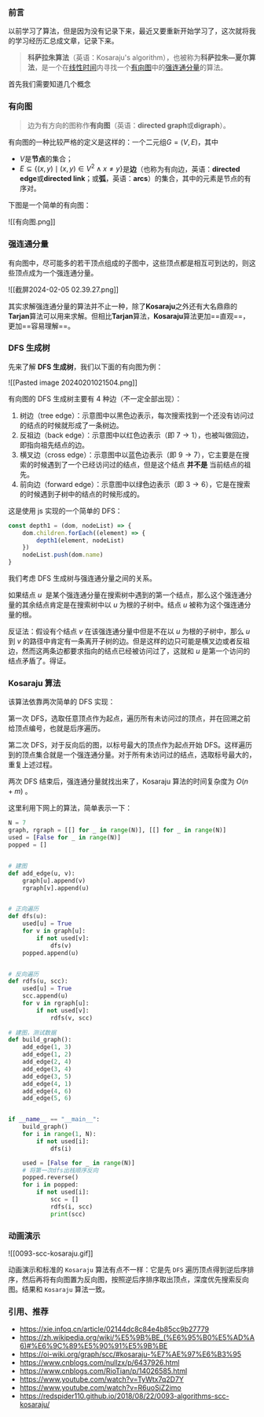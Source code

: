 ### 前言

以前学习了算法，但是因为没有记录下来，最近又要重新开始学习了，这次就将我的学习经历汇总成文章，记录下来。


> **科萨拉朱算法**（英语：Kosaraju's algorithm），也被称为**科萨拉朱—夏尔算法**，是一个在[线性时间](https://zh.wikipedia.org/wiki/%E7%B7%9A%E6%80%A7%E6%99%82%E9%96%93 "线性时间")内寻找一个[有向图](https://zh.wikipedia.org/wiki/%E5%9B%BE_(%E6%95%B0%E5%AD%A6) "图 (数学)")中的[强连通分量](https://zh.wikipedia.org/wiki/%E5%BC%BA%E8%BF%9E%E9%80%9A%E5%88%86%E9%87%8F "强连通分量")的算法。


首先我们需要知道几个概念

### 有向图

> 边为有方向的图称作**有向图**（英语：**directed graph**或**digraph**）。

有向图的一种比较严格的定义是这样的：一个二元组$G=(V,E)$，其中

- $V$是**节点**的集合；
- ${\displaystyle E\subseteq \{(x,y)\mid (x,y)\in V^{2}\wedge x\neq y\}}$是**边**（也称为有向边，英语：**directed edge**或**directed link**；或**弧**，英语：**arcs**）的集合，其中的元素是节点的有序对。

下图是一个简单的有向图：

![[有向图.png]]

### 强连通分量

有向图中，尽可能多的若干顶点组成的子图中，这些顶点都是相互可到达的，则这些顶点成为一个强连通分量。

![[截屏2024-02-05 02.39.27.png]]


其实求解强连通分量的算法并不止一种，除了**Kosaraju**之外还有大名鼎鼎的**Tarjan**算法可以用来求解。但相比**Tarjan**算法，**Kosaraju**算法更加==直观==，更加==容易理解==。

### DFS 生成树

先来了解 **DFS 生成树**，我们以下面的有向图为例：

![[Pasted image 20240201021504.png]]

有向图的 DFS 生成树主要有 4 种边（不一定全部出现）：

1. 树边（tree edge）：示意图中以黑色边表示，每次搜索找到一个还没有访问过的结点的时候就形成了一条树边。
2. 反祖边（back edge）：示意图中以红色边表示（即 $7 \rightarrow 1$），也被叫做回边，即指向祖先结点的边。
3. 横叉边（cross edge）：示意图中以蓝色边表示（即 $9 \rightarrow 7$），它主要是在搜索的时候遇到了一个已经访问过的结点，但是这个结点 **并不是** 当前结点的祖先。
4. 前向边（forward edge）：示意图中以绿色边表示（即 $3 \rightarrow 6$），它是在搜索的时候遇到子树中的结点的时候形成的。


这是使用 js 实现的一个简单的 DFS：

```js
const depth1 = (dom, nodeList) => {
	dom.children.forEach((element) => {
		depth1(element, nodeList) 
	}) 
	nodeList.push(dom.name) 
}
```


我们考虑 DFS 生成树与强连通分量之间的关系。

如果结点  $u$  是某个强连通分量在搜索树中遇到的第一个结点，那么这个强连通分量的其余结点肯定是在搜索树中以 $u$ 为根的子树中。结点 $u$ 被称为这个强连通分量的根。

反证法：假设有个结点 $v$ 在该强连通分量中但是不在以 $u$ 为根的子树中，那么 $u$ 到 $v$ 的路径中肯定有一条离开子树的边。但是这样的边只可能是横叉边或者反祖边，然而这两条边都要求指向的结点已经被访问过了，这就和 $u$ 是第一个访问的结点矛盾了。得证。


###  Kosaraju 算法

该算法依靠两次简单的 DFS 实现：

第一次 DFS，选取任意顶点作为起点，遍历所有未访问过的顶点，并在回溯之前给顶点编号，也就是后序遍历。

第二次 DFS，对于反向后的图，以标号最大的顶点作为起点开始 DFS。这样遍历到的顶点集合就是一个强连通分量。对于所有未访问过的结点，选取标号最大的，重复上述过程。

两次 DFS 结束后，强连通分量就找出来了，Kosaraju 算法的时间复杂度为 $O(n+m)$ 。

这里利用下网上的算法，简单表示一下：

```python
N = 7
graph, rgraph = [[] for _ in range(N)], [[] for _ in range(N)]
used = [False for _ in range(N)]
popped = []


# 建图
def add_edge(u, v):
    graph[u].append(v)
    rgraph[v].append(u)


# 正向遍历
def dfs(u):
    used[u] = True
    for v in graph[u]:
        if not used[v]:
            dfs(v)
    popped.append(u)


# 反向遍历
def rdfs(u, scc):
    used[u] = True
    scc.append(u)
    for v in rgraph[u]:
        if not used[v]:
            rdfs(v, scc)
            
# 建图，测试数据         
def build_graph():
    add_edge(1, 3)
    add_edge(1, 2)
    add_edge(2, 4)
    add_edge(3, 4)
    add_edge(3, 5)
    add_edge(4, 1)
    add_edge(4, 6)
    add_edge(5, 6)


if __name__ == "__main__":
    build_graph()
    for i in range(1, N):
        if not used[i]:
            dfs(i)

    used = [False for _ in range(N)]
    # 将第一次dfs出栈顺序反向
    popped.reverse()
    for i in popped:
        if not used[i]:
            scc = []
            rdfs(i, scc)
            print(scc)
```

### 动画演示

![[0093-scc-kosaraju.gif]]

动画演示和标准的 `Kosaraju` 算法有点不一样：它是先 `DFS` 遍历顶点得到逆后序排序，然后再将有向图置为反向图，按照逆后序排序取出顶点，深度优先搜索反向图。结果和 `Kosaraju` 算法一致。

### 引用、推荐

- https://xie.infoq.cn/article/02144dc8c84e4b85cc9b27779
- https://zh.wikipedia.org/wiki/%E5%9B%BE_(%E6%95%B0%E5%AD%A6)#%E6%9C%89%E5%90%91%E5%9B%BE
- https://oi-wiki.org/graph/scc/#kosaraju-%E7%AE%97%E6%B3%95
- https://www.cnblogs.com/nullzx/p/6437926.html
- https://www.cnblogs.com/RioTian/p/14026585.html
- https://www.youtube.com/watch?v=TyWtx7q2D7Y
- https://www.youtube.com/watch?v=R6uoSjZ2imo
- https://redspider110.github.io/2018/08/22/0093-algorithms-scc-kosaraju/